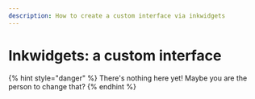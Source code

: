 ```yaml
---
description: How to create a custom interface via inkwidgets
---
```


# Inkwidgets: a custom interface

{% hint style="danger" %}
There's nothing here yet! Maybe you are the person to change that?
{% endhint %}
